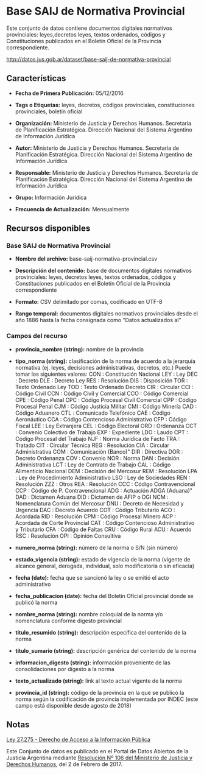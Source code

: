 # Base SAIJ de Normativa Provincial

Este conjunto de datos contiene documentos digitales normativos provinciales: leyes,decretos leyes, textos ordenados, códigos y Constituciones publicados en el Boletín Oficial de la Provincia correspondiente.

http://datos.jus.gob.ar/dataset/base-saij-de-normativa-provincial

Características
---------------

- **Fecha de Primera Publicación:** 05/12/2016

- **Tags o Etiquetas:** leyes, decretos, códigos provinciales, constituciones provinciales, boletín oficial

- **Organización:** Ministerio de Justicia y Derechos Humanos. Secretaría de Planificación Estratégica. Dirección Nacional del Sistema Argentino de Información Jurídica

- **Autor:** Ministerio de Justicia y Derechos Humanos. Secretaría de Planificación Estratégica. Dirección Nacional del Sistema Argentino de Información Jurídica

- **Responsable:** Ministerio de Justicia y Derechos Humanos. Secretaría de Planificación Estratégica. Dirección Nacional del Sistema Argentino de Información Jurídica

- **Grupo:** Información Jurídica

- **Frecuencia de Actualización:** Mensualmente

Recursos disponibles
--------------------

### Base SAIJ de Normativa Provincial

- **Nombre del archivo:** base-saij-normativa-provincial.csv

- **Descripción del contenido:** base de documentos digitales normativos provinciales: leyes, decretos leyes, textos ordenados, códigos y Constituciones publicados en el Boletín Oficial de la Provincia correspondiente

- **Formato:** CSV delimitado por comas, codificado en UTF-8

- **Rango temporal:** documentos digitales normativos provinciales desde el año 1886 hasta la fecha consignada como "Datos actualizados al"

### Campos del recurso

- **provincia_nombre (string):** nombre de la provincia

- **tipo_norma (string):** clasificación de la norma de acuerdo a la jerarquía normativa (ej. leyes, decisiones administrativas, decretos, etc.) Puede tomar los siguientes valores:
    CON : Constitución Nacional
    LEY : Ley
    DEC : Decreto
    DLE : Decreto Ley
    RES : Resolución
    DIS : Disposición
    TOR : Texto Ordenado Ley
    TOD : Texto Ordenado Decreto
    CIR : Circular
    CCI : Código Civil
    CCN : Código Civil y Comercial
    CCO : Código Comercial
    CPE : Código Penal
    CPC : Código Procesal Civil Comercial
    CPP : Código Procesal Penal
    CJM : Código Justicia Militar
    CMI : Código Minería
    CAD : Código Aduanero
    CTL : Comunicado Telefónico
    CAE : Código Aeronáutico
    CCA : Código Contencioso Administrativo
    CFP : Código Fiscal
    LEE : Ley Extranjera
    CEL : Código Electoral
    ORD : Ordenanza
    CCT : Convenio Colectivo de Trabajo
    EXP : Expediente
    LDO : Laudo
    CPT : Código Procesal del Trabajo
    NJF : Norma Jurídica de Facto
    TRA : Tratado
    CIT : Circular Técnica
    REG : Resolución
    CIA : Circular Administrativa
    COM : Comunicación (Banco)"
    DIR : Directiva
    DOR : Decreto Ordenanza
    COV : Convenio
    NOR : Norma
    DAN : Decisión Administrativa
    LCT : Ley de Contrato de Trabajo
    CAL : Código Alimenticio Nacional
    DEM : Decisión del Mercosur
    REM : Resolución
    LPA : Ley de Procedimiento Administrativo
    LSO : Ley de Sociedades
    REN : Resolución
    ZZZ : Otros
    REA : Resolución
    CCC : Código Contravencional
    CCP : Código de P. Contravencional
    ADG : Actuación ADGA (Aduana)"
    DAD : Dictamen Aduana
    DID : Dictamen de AFIP o DGI
    NCM : Nomenclatura Común del Mercosur
    DNU : Decreto de Necesidad y Urgencia
    DAC : Decreto Acuerdo
    COT : Código Tributario
    ACO : Acordada
    RID : Resolución
    CPM : Código Procesal Minero
    ACP : Acordada de Corte Provincial
    CAT : Código Contencioso Administrativo y Tributario
    CFA : Código de Faltas
    CRU : Código Rural
    ACU : Acuerdo
    RSC : Resolución
    OPI : Opinión Consultiva

- **numero_norma (string):** número de la norma o S/N (sin número)

- **estado_vigencia (string):** estado de vigencia de la norma (vigente de alcance general, derogada, individual, solo modificatoria o sin eficacia)

- **fecha (date):** fecha que se sancionó la ley o se emitió el acto administrativo

- **fecha_publicacion (date):** fecha del Boletín Oficial provincial donde se publicó la norma

- **nombre_norma (string):** nombre coloquial de la norma y/o nomenclatura conforme digesto provincial

- **titulo_resumido (string):** descripción específica del contenido de la norma

- **titulo_sumario (string):** descripción genérica del contenido de la norma

- **informacion_digesto (string):** información proveniente de las consolidaciones por digesto a la norma

- **texto_actualizado (string):** link al texto actual vigente de la norma

- **provincia_id (string):** código de la provincia en la que se publicó la norma según la codificación de provincia implementada por INDEC (este campo está disponible desde agosto de 2018)

Notas
-----

[Ley 27.275 - Derecho de Acceso a la Información Pública]( http://servicios.infoleg.gob.ar/infolegInternet/anexos/265000-269999/265949/norma.htm)

Este Conjunto de datos es publicado en el Portal de Datos Abiertos de la Justicia Argentina mediante [Resolución Nº 106 del Ministerio de Justicia y Derechos Humanos](http://datos.jus.gob.ar/resoluciones/RESOL-2017-106-APN-MJ.pdf), del 2 de Febrero de 2017.
